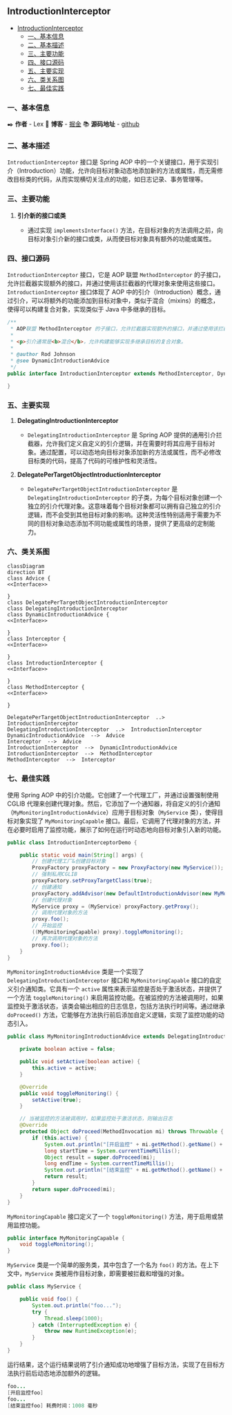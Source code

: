 ## IntroductionInterceptor

- [IntroductionInterceptor](#introductioninterceptor)
  - [一、基本信息](#一基本信息)
  - [二、基本描述](#二基本描述)
  - [三、主要功能](#三主要功能)
  - [四、接口源码](#四接口源码)
  - [五、主要实现](#五主要实现)
  - [六、类关系图](#六类关系图)
  - [七、最佳实践](#七最佳实践)

### 一、基本信息

✒️ **作者** - Lex 📝 **博客** - [掘金](https://juejin.cn/user/4251135018533068/posts) 📚 **源码地址** - [github](https://github.com/xuchengsheng/spring-reading)

### 二、基本描述

`IntroductionInterceptor` 接口是 Spring AOP 中的一个关键接口，用于实现引介（Introduction）功能，允许向目标对象动态地添加新的方法或属性，而无需修改目标类的代码，从而实现横切关注点的功能，如日志记录、事务管理等。

### 三、主要功能

1. **引介新的接口或类**

    + 通过实现 `implementsInterface()` 方法，在目标对象的方法调用之前，向目标对象引介新的接口或类，从而使目标对象具有额外的功能或属性。

### 四、接口源码

`IntroductionInterceptor` 接口，它是 AOP 联盟 `MethodInterceptor` 的子接口，允许拦截器实现额外的接口，并通过使用该拦截器的代理对象来使用这些接口。`IntroductionInterceptor` 接口体现了 AOP 中的引介（Introduction）概念，通过引介，可以将额外的功能添加到目标对象中，类似于混合（mixins）的概念，使得可以构建复合对象，实现类似于 Java 中多继承的目标。

```java
/**
 * AOP联盟 MethodInterceptor 的子接口，允许拦截器实现额外的接口，并通过使用该拦截器的代理对象来使用这些接口。这是一个基本的AOP概念，称为<b>引介</b>。
 *
 * <p>引介通常是<b>混合</b>，允许构建能够实现多继承目标的复合对象。
 *
 * @author Rod Johnson
 * @see DynamicIntroductionAdvice
 */
public interface IntroductionInterceptor extends MethodInterceptor, DynamicIntroductionAdvice {

}
```

### 五、主要实现

1. **DelegatingIntroductionInterceptor**

   + `DelegatingIntroductionInterceptor` 是 Spring AOP 提供的通用引介拦截器，允许我们定义自定义的引介逻辑，并在需要时将其应用于目标对象。通过配置，可以动态地向目标对象添加新的方法或属性，而不必修改目标类的代码，提高了代码的可维护性和灵活性。

2. **DelegatePerTargetObjectIntroductionInterceptor**

   + `DelegatePerTargetObjectIntroductionInterceptor` 是 `DelegatingIntroductionInterceptor` 的子类，为每个目标对象创建一个独立的引介代理对象。这意味着每个目标对象都可以拥有自己独立的引介逻辑，而不会受到其他目标对象的影响。这种灵活性特别适用于需要为不同的目标对象动态添加不同功能或属性的场景，提供了更高级的定制能力。

### 六、类关系图

~~~mermaid
classDiagram
direction BT
class Advice {
<<Interface>>

}
class DelegatePerTargetObjectIntroductionInterceptor
class DelegatingIntroductionInterceptor
class DynamicIntroductionAdvice {
<<Interface>>

}
class Interceptor {
<<Interface>>

}
class IntroductionInterceptor {
<<Interface>>

}
class MethodInterceptor {
<<Interface>>

}

DelegatePerTargetObjectIntroductionInterceptor  ..>  IntroductionInterceptor 
DelegatingIntroductionInterceptor  ..>  IntroductionInterceptor 
DynamicIntroductionAdvice  -->  Advice 
Interceptor  -->  Advice 
IntroductionInterceptor  -->  DynamicIntroductionAdvice 
IntroductionInterceptor  -->  MethodInterceptor 
MethodInterceptor  -->  Interceptor 
~~~

### 七、最佳实践

使用 Spring AOP 中的引介功能。它创建了一个代理工厂，并通过设置强制使用 CGLIB 代理来创建代理对象。然后，它添加了一个通知器，将自定义的引介通知（`MyMonitoringIntroductionAdvice`）应用于目标对象（`MyService` 类），使得目标对象实现了 `MyMonitoringCapable` 接口。最后，它调用了代理对象的方法，并在必要时启用了监控功能，展示了如何在运行时动态地向目标对象引入新的功能。

```java
public class IntroductionInterceptorDemo {

    public static void main(String[] args) {
        // 创建代理工厂&创建目标对象
        ProxyFactory proxyFactory = new ProxyFactory(new MyService());
        // 强制私用CGLIB
        proxyFactory.setProxyTargetClass(true);
        // 创建通知
        proxyFactory.addAdvisor(new DefaultIntroductionAdvisor(new MyMonitoringIntroductionAdvice(), MyMonitoringCapable.class));
        // 创建代理对象
        MyService proxy = (MyService) proxyFactory.getProxy();
        // 调用代理对象的方法
        proxy.foo();
        // 开始监控
        ((MyMonitoringCapable) proxy).toggleMonitoring();
        // 再次调用代理对象的方法
        proxy.foo();
    }
}
```

`MyMonitoringIntroductionAdvice` 类是一个实现了 `DelegatingIntroductionInterceptor` 接口和 `MyMonitoringCapable` 接口的自定义引介通知类。它具有一个 `active` 属性来表示监控是否处于激活状态，并提供了一个方法 `toggleMonitoring()` 来启用监控功能。在被监控的方法被调用时，如果监控处于激活状态，该类会输出相应的日志信息，包括方法执行时间等。通过继承 `doProceed()` 方法，它能够在方法执行前后添加自定义逻辑，实现了监控功能的动态引入。

```java
public class MyMonitoringIntroductionAdvice extends DelegatingIntroductionInterceptor implements MyMonitoringCapable {

    private boolean active = false;

    public void setActive(boolean active) {
        this.active = active;
    }

    @Override
    public void toggleMonitoring() {
        setActive(true);
    }

    // 当被监控的方法被调用时，如果监控处于激活状态，则输出日志
    @Override
    protected Object doProceed(MethodInvocation mi) throws Throwable {
        if (this.active) {
            System.out.println("[开启监控" + mi.getMethod().getName() + "]");
            long startTime = System.currentTimeMillis();
            Object result = super.doProceed(mi);
            long endTime = System.currentTimeMillis();
            System.out.println("[结束监控" + mi.getMethod().getName() + "] 耗费时间：" + (endTime - startTime) + " 毫秒");
            return result;
        }
        return super.doProceed(mi);
    }
}
```

`MyMonitoringCapable` 接口定义了一个 `toggleMonitoring()` 方法，用于启用或禁用监控功能。

```java
public interface MyMonitoringCapable {
    void toggleMonitoring();
}
```

`MyService` 类是一个简单的服务类，其中包含了一个名为 `foo()` 的方法。在上下文中，`MyService` 类被用作目标对象，即需要被拦截和增强的对象。

```java
public class MyService {

    public void foo() {
        System.out.println("foo...");
        try {
            Thread.sleep(1000);
        } catch (InterruptedException e) {
            throw new RuntimeException(e);
        }
    }
}
```

运行结果，这个运行结果说明了引介通知成功地增强了目标方法，实现了在目标方法执行前后动态地添加额外的逻辑。

```java
foo...
[开启监控foo]
foo...
[结束监控foo] 耗费时间：1008 毫秒
```
